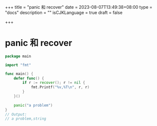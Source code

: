 +++
title = "panic 和 recover"
date = 2023-08-07T13:49:38+08:00
type = "docs"
description = ""
isCJKLanguage = true
draft = false

+++

# panic 和 recover

```go
package main

import "fmt"

func main() {
	defer func() {
		if r := recover(); r != nil {
			fmt.Printf("%v,%T\n", r, r)
		}
	}()
	
	panic("a problem")
}
// Output:
// a problem,string
```

